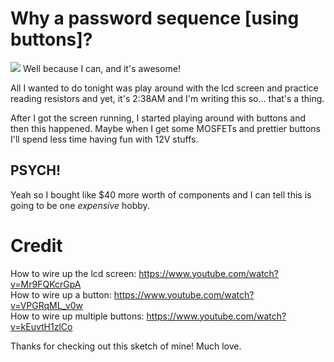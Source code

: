 # Why a password sequence [using buttons]?

<img src="passwordSequence.gif">
Well because I can, and it's awesome!

All I wanted to do tonight was play around with the lcd screen and practice reading
resistors and yet, it's 2:38AM and I'm writing this so... that's a thing.

After I got the screen running, I started playing around with buttons and then this
happened. Maybe when I get some MOSFETs and prettier buttons I'll spend less time
having fun with 12V stuffs.

## PSYCH!

Yeah so I bought like $40 more worth of components and I can tell this is going to
be one <i>expensive</i> hobby.

# Credit

How to wire up the lcd screen:   https://www.youtube.com/watch?v=Mr9FQKcrGpA <br/>
How to wire up a button:         https://www.youtube.com/watch?v=VPGRqML_v0w <br/>
How to wire up multiple buttons: https://www.youtube.com/watch?v=kEuvtH1zlCo

Thanks for checking out this sketch of mine! Much love.

